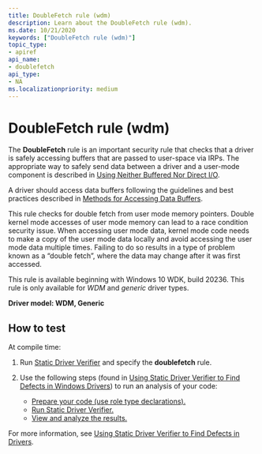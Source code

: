 ```yaml
---
title: DoubleFetch rule (wdm)
description: Learn about the DoubleFetch rule (wdm). 
ms.date: 10/21/2020
keywords: ["DoubleFetch rule (wdm)"]
topic_type:
- apiref
api_name:
- doublefetch
api_type:
- NA
ms.localizationpriority: medium
---
```


# DoubleFetch rule (wdm)

The **DoubleFetch** rule is an important security rule that checks that a driver is safely accessing buffers that are passed to user-space via IRPs.  The appropriate way to safely send data between a driver and a user-mode component is described in [Using Neither Buffered Nor Direct I/O](../kernel/using-neither-buffered-nor-direct-i-o.md).

A driver should access data buffers following the guidelines and best practices described in [Methods for Accessing Data Buffers](../kernel/methods-for-accessing-data-buffers.md).

This rule checks for double fetch from user mode memory pointers. Double kernel mode accesses of user mode memory can lead to a race condition security issue.  When accessing user mode data, kernel mode code needs to make a copy of the user mode data locally and avoid accessing the user mode data multiple times.  Failing to do so results in a type of problem known as a “double fetch”, where the data may change after it was first accessed.

This rule is available beginning with Windows 10 WDK, build 20236. This rule is only available for *WDM* and *generic* driver types.

**Driver model: WDM, Generic**

## How to test

At compile time:

1. Run [Static Driver Verifier](./static-driver-verifier.md) and specify the **doublefetch** rule.
2. Use the following steps (found in [Using Static Driver Verifier to Find Defects in Windows Drivers](./using-static-driver-verifier-to-find-defects-in-drivers.md)) to run an analysis of your code:

    - [Prepare your code (use role type declarations).](./using-static-driver-verifier-to-find-defects-in-drivers.md#preparing-your-source-code)
    - [Run Static Driver Verifier.](./using-static-driver-verifier-to-find-defects-in-drivers.md#running-static-driver-verifier)
    - [View and analyze the results.](./using-static-driver-verifier-to-find-defects-in-drivers.md#viewing-and-analyzing-the-results)

For more information, see [Using Static Driver Verifier to Find Defects in Drivers](./using-static-driver-verifier-to-find-defects-in-drivers.md).
